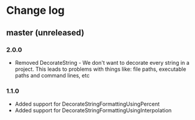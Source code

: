 # Change log

## master (unreleased)

### 2.0.0

* Removed DecorateString - We don't want to decorate every string in a project. This leads to problems with things like: 
file paths, executable paths and command lines, etc

### 1.1.0

* Added support for DecorateStringFormattingUsingPercent
* Added support for DecorateStringFormattingUsingInterpolation
